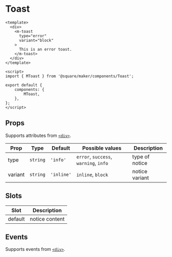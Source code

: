 # Toast

```vue
<template>
  <div>
    <m-toast 
      type="error"
      variant="block"
    >
      This is an error toast.
    </m-toast>
  </div>
</template>

<script>
import { MToast } from '@square/maker/components/Toast';

export default {
	components: {
		MToast,
	},
};
</script>
```

<!-- api-tables:start -->
## Props

Supports attributes from [`<div>`](https://developer.mozilla.org/en-US/docs/Web/HTML/Element/div).

| Prop    | Type     | Default    | Possible values                       | Description    |
| ------- | -------- | ---------- | ------------------------------------- | -------------- |
| type    | `string` | `'info'`   | `error`, `success`, `warning`, `info` | type of notice |
| variant | `string` | `'inline'` | `inline`, `block`                     | notice variant |


## Slots

| Slot    | Description    |
| ------- | -------------- |
| default | notice content |


## Events

Supports events from [`<div>`](https://developer.mozilla.org/en-US/docs/Web/HTML/Element/div).
<!-- api-tables:end -->
